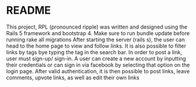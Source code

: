 # README

This project, RPL (pronounced ripple) was written and designed using the Rails 5 framework and bootstrap 4. 
Make sure to run bundle update before running  rake all migrations
After starting the server (rails s), the user can head to the home page to view and follow links. It is also possible to filter links by tags bye typing the tag in the search bar. In order to post a link, user must sign-up/ sign-in. A user can create a new account by inputting their credentials or can sign in via facebook by selecting that option on the login page.
After valid authentication, it is then possible to post links, leave comments, upvote links, as well as edit their own links


